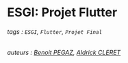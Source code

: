 # ESGI: Projet Flutter
###### tags : `ESGI`, `Flutter`, `Projet Final`
###### auteurs : [Benoit PEGAZ](https://github.com/BenoitPE), [Aldrick CLERET](https://github.com/acleret69)
